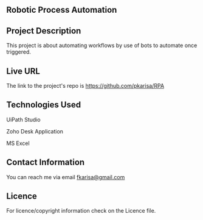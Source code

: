 
## Robotic Process Automation

## Project Description

This project is about automating workflows by use of bots to automate once triggered.

 

## Live URL

The link to the project's repo is  https://github.com/pkarisa/RPA

 

## Technologies Used

UiPath Studio

Zoho Desk Application

MS Excel

## Contact Information
You can reach me via email fkarisa@gmail.com
 

## Licence
For licence/copyright information check on the Licence file.

